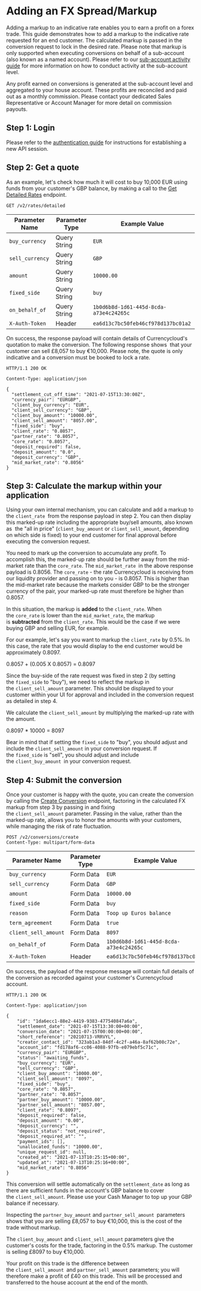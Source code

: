 
# Adding an FX Spread/Markup

Adding a markup to an indicative rate enables you to earn a profit on a forex trade. This guide demonstrates how to add a markup to the indicative rate requested for an end customer. The calculated markup is passed in the conversion request to lock in the desired rate. Please note that markup is only supported when executing conversions on behalf of a sub-account (also known as a named account). Please refer to our [sub-account activity guide](https://developer.currencycloud.com/guides/integration-guides/sub-account-activity) for more information on how to conduct activity at the sub-account level.

Any profit earned on conversions is generated at the sub-account level and aggregated to your house account. These profits are reconciled and paid out as a monthly commission. Please contact your dedicated Sales Representative or Account Manager for more detail on commission payouts. 


## Step 1: Login

Please refer to the [authentication guide](https://developer.currencycloud.com/guides/integration-guides/authentication) for instructions for establishing a new API session.

## Step 2: Get a quote

As an example, let's check how much it will cost to buy 10,000 EUR using funds from your customer's GBP balance, by making a call to the [Get Detailed Rates](https://developer.currencycloud.com/api-reference/#get-detailed-rates) endpoint.

`GET /v2/rates/detailed`

| Parameter Name | Parameter Type | Example Value |
| --- | --- | --- |
| `buy_currency` | Query String | `EUR` |
| `sell_currency` | Query String | `GBP` |
| `amount` | Query String | `10000.00` |
| `fixed_side` | Query String | `buy` |
| `on_behalf_of` | Query String | `1b0d6b8d-1d61-445d-8cda-a73e4c24265c` |
| `X-Auth-Token` | Header | `ea6d13c7bc50feb46cf978d137bc01a2` |

On success, the response payload will contain details of Currencycloud's quotation to make the conversion. The following response shows  that your customer can sell £8,057 to buy €10,000. Please note, the quote is only indicative and a conversion must be booked to lock a rate.

```
HTTP/1.1 200 OK

Content-Type: application/json

{
  "settlement_cut_off_time": "2021-07-15T13:30:00Z",
  "currency_pair": "EURGBP",
  "client_buy_currency": "EUR",
  "client_sell_currency": "GBP",
  "client_buy_amount": "10000.00",
  "client_sell_amount": "8057.00",
  "fixed_side": "buy",
  "client_rate": "0.8057",
  "partner_rate": "0.8057",
  "core_rate": "0.8057",
  "deposit_required": false,
  "deposit_amount": "0.0",
  "deposit_currency": "GBP",
  "mid_market_rate": "0.8056"
}
```

## Step 3: Calculate the markup within your application

Using your own internal mechanism, you can calculate and add a markup to the `client_rate `from the response payload in step 2. You can then display this marked-up rate including the appropriate buy/sell amounts, also known as  the "all in price" (`client_buy_amount` or `client_sell_amount`, depending on which side is fixed) to your end customer for final approval before executing the conversion request. 

You need to mark up the conversion to accumulate any profit. To accomplish this, the marked-up rate should be further away from the mid-market rate than the `core_rate`. The `mid_market_rate `in the above response payload is 0.8056. The `core_rate` - the rate Currencycloud is receiving from our liquidity provider and passing on to you - is 0.8057. This is higher than the mid-market rate because the markets consider GBP to be the stronger currency of the pair, your marked-up rate must therefore be higher than 0.8057.

In this situation, the markup is **added** to the `client_rate`. When the `core_rate` is lower than the `mid_market_rate`, the markup is **subtracted** from the `client_rate`. This would be the case if we were buying GBP and selling EUR, for example.

For our example, let's say you want to markup the `client_rate` by 0.5%. In this case, the rate that you would display to the end customer would be approximately 0.8097.

0.8057 + (0.005 X 0.8057) = 0.8097

Since the buy-side of the rate request was fixed in step 2 (by setting the `fixed_side` to "buy"), we need to reflect the markup in the `client_sell_amount` parameter. This should be displayed to your customer within your UI for approval and included in the conversion request as detailed in step 4.

We calculate the `client_sell_amount` by multiplying the marked-up rate with the amount.

0.8097 * 10000 = 8097

Bear in mind that if setting the `fixed_side` to "buy", you should adjust and include the `client_sell_amount` in your conversion request. If the `fixed_side` is "sell", you should adjust and include the `client_buy_amount `in your conversion request.

## Step 4: Submit the conversion

Once your customer is happy with the quote, you can create the conversion by calling the [Create Conversion](https://developer.currencycloud.com/api-reference/#create-conversion) endpoint, factoring in the calculated FX markup from step 3 by passing in and fixing the `client_sell_amount` parameter. Passing in the value, rather than the marked-up rate, allows you to honor the amounts with your customers, while managing the risk of rate fluctuation.

```
POST /v2/conversions/create
Content-Type: multipart/form-data
```


| Parameter Name | Parameter Type | Example Value |
| --- | --- | --- |
| `buy_currency` | Form Data | `EUR` |
| `sell_currency` | Form Data | `GBP` |
| `amount` | Form Data | `10000.00` |
| `fixed_side` | Form Data | `buy` |
| `reason` | Form Data | `Toop up Euros balance` |
| `term_agreement` | Form Data | `true` |
| `client_sell_amount` | Form Data | `8097` |
| `on_behalf_of` | Form Data | `1b0d6b8d-1d61-445d-8cda-a73e4c24265c` |
| `X-Auth-Token` | Header | `ea6d13c7bc50feb46cf978d137bc01a2` |

On success, the payload of the response message will contain full details of the conversion as recorded against your customer's Currencycloud account.

```
HTTP/1.1 200 OK

Content-Type: application/json

{
    "id": "1da6ecc1-88e2-4419-9383-477540847a6a",
    "settlement_date": "2021-07-15T13:30:00+00:00",
    "conversion_date": "2021-07-15T00:00:00+00:00",
    "short_reference": "20210713-VRRVYL",
    "creator_contact_id": "323ab1a3-84df-4c2f-a46a-8af62b08c72e",
    "account_id": "fd178af6-cc06-4088-97fb-e079ebf5c71c",
    "currency_pair": "EURGBP",
    "status": "awaiting_funds",
    "buy_currency": "EUR",
    "sell_currency": "GBP",
    "client_buy_amount": "10000.00",
    "client_sell_amount": "8097",
    "fixed_side": "buy",
    "core_rate": "0.8057",
    "partner_rate": "0.8057",
    "partner_buy_amount": "10000.00",
    "partner_sell_amount": "8057.00",
    "client_rate": "0.8097",
    "deposit_required": false,
    "deposit_amount": "0.00",
    "deposit_currency": "",
    "deposit_status": "not_required",
    "deposit_required_at": "",
    "payment_ids": [],
    "unallocated_funds": "10000.00",
    "unique_request_id": null,
    "created_at": "2021-07-13T10:25:15+00:00",
    "updated_at": "2021-07-13T10:25:16+00:00",
    "mid_market_rate": "0.8056"
}
```

This conversion will settle automatically on the `settlement_date` as long as there are sufficient funds in the account's GBP balance to cover the `client_sell_amount`. Please use your Cash Manager to top up your GBP balance if necessary.

Inspecting the `partner_buy_amount` and `partner_sell_amount `parameters shows that you are selling £8,057 to buy €10,000, this is the cost of the trade without markup.

The `client_buy_amount` and `client_sell_amount` parameters give the customer's costs for the trade, factoring in the 0.5% markup. The customer is selling £8097 to buy €10,000.

Your profit on this trade is the difference between the `client_sell_amount `and `partner_sell_amount` parameters; you will therefore make a profit of £40 on this trade. This will be processed and transferred to the house account at the end of the month.
